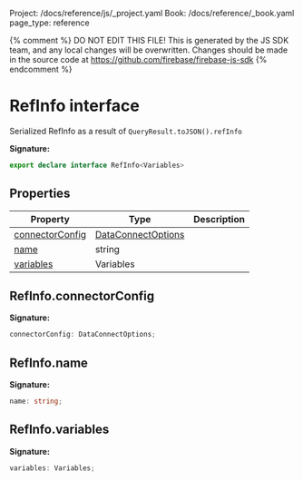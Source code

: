 Project: /docs/reference/js/_project.yaml
Book: /docs/reference/_book.yaml
page_type: reference

{% comment %}
DO NOT EDIT THIS FILE!
This is generated by the JS SDK team, and any local changes will be
overwritten. Changes should be made in the source code at
https://github.com/firebase/firebase-js-sdk
{% endcomment %}

# RefInfo interface
Serialized RefInfo as a result of `QueryResult.toJSON().refInfo`

<b>Signature:</b>

```typescript
export declare interface RefInfo<Variables> 
```

## Properties

|  Property | Type | Description |
|  --- | --- | --- |
|  [connectorConfig](./data-connect.refinfo.md#refinfoconnectorconfig) | [DataConnectOptions](./data-connect.dataconnectoptions.md#dataconnectoptions_interface) |  |
|  [name](./data-connect.refinfo.md#refinfoname) | string |  |
|  [variables](./data-connect.refinfo.md#refinfovariables) | Variables |  |

## RefInfo.connectorConfig

<b>Signature:</b>

```typescript
connectorConfig: DataConnectOptions;
```

## RefInfo.name

<b>Signature:</b>

```typescript
name: string;
```

## RefInfo.variables

<b>Signature:</b>

```typescript
variables: Variables;
```
